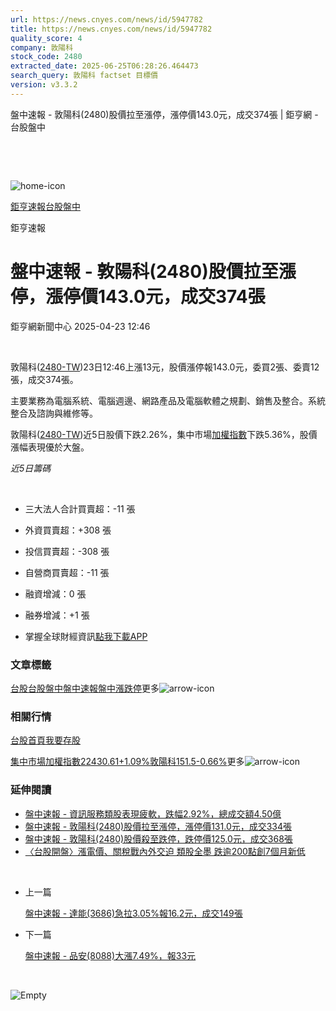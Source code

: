 ```yaml
---
url: https://news.cnyes.com/news/id/5947782
title: https://news.cnyes.com/news/id/5947782
quality_score: 4
company: 敦陽科
stock_code: 2480
extracted_date: 2025-06-25T06:28:26.464473
search_query: 敦陽科 factset 目標價
version: v3.3.2
---
```


盤中速報 - 敦陽科(2480)股價拉至漲停，漲停價143.0元，成交374張 | 鉅亨網 - 台股盤中

‌

‌

![home-icon](/assets/icons/breadCrumb/symbol-icon-home.svg)

[鉅亨速報](/news/cat/anue_live)[台股盤中](/news/cat/tw_live)

鉅亨速報

# 盤中速報 - 敦陽科(2480)股價拉至漲停，漲停價143.0元，成交374張

鉅亨網新聞中心 2025-04-23 12:46

‌

敦陽科([2480-TW](https://www.cnyes.com/twstock/2480))23日12:46上漲13元，股價漲停報143.0元，委買2張、委賣12張，成交374張。

主要業務為電腦系統、電腦週邊、網路產品及電腦軟體之規劃、銷售及整合。系統整合及諮詢與維修等。

敦陽科([2480-TW](https://www.cnyes.com/twstock/2480))近5日股價下跌2.26%，集中市場[加權指數](https://invest.cnyes.com/index/TWS/TSE01)下跌5.36%，股價漲幅表現優於大盤。

*近5日籌碼*

‌

* 三大法人合計買賣超：-11 張
* 外資買賣超：+308 張
* 投信買賣超：-308 張
* 自營商買賣超：-11 張
* 融資增減：0 張
* 融券增減：+1 張

* 掌握全球財經資訊[點我下載APP](http://www.cnyes.com/app/?utm_source=mweb&utm_medium=HamMenuBanner&utm_campaign=fixed&utm_content=entr)

### 文章標籤

[台股](https://news.cnyes.com/tag/台股 "台股")[台股盤中](https://news.cnyes.com/tag/台股盤中 "台股盤中")[盤中速報](https://news.cnyes.com/tag/盤中速報 "盤中速報")[盤中漲跌停](https://news.cnyes.com/tag/盤中漲跌停 "盤中漲跌停")更多![arrow-icon](/assets/icons/arrows/arrow-down.svg)

### 相關行情

[台股首頁](https://www.cnyes.com/twstock)[我要存股](https://supr.link/8OHaU)

[集中市場加權指數22430.61+1.09%](https://invest.cnyes.com/index/TWS/TSE01)[敦陽科151.5-0.66%](https://www.cnyes.com/twstock/2480)更多![arrow-icon](/assets/icons/arrows/arrow-down.svg)

### 延伸閱讀

* [盤中速報 - 資訊服務類股表現疲軟，跌幅2.92%，總成交額4.50億](/news/id/5935960)
* [盤中速報 - 敦陽科(2480)股價拉至漲停，漲停價131.0元，成交334張](/news/id/5933093)
* [盤中速報 - 敦陽科(2480)股價殺至跌停，跌停價125.0元，成交368張](/news/id/5924113)
* [〈台股開盤〉漲電價、關稅戰內外交迫 類股全墨 跌逾200點創7個月新低](/news/id/5914879)

‌

* 上一篇

  [盤中速報 - 達能(3686)急拉3.05%報16.2元，成交149張](/news/id/5948760)
* 下一篇

  [盤中速報 - 品安(8088)大漲7.49%，報33元](/news/id/5947612)

‌

![Empty](/assets/icons/skeleton/empty-image.svg)

‌